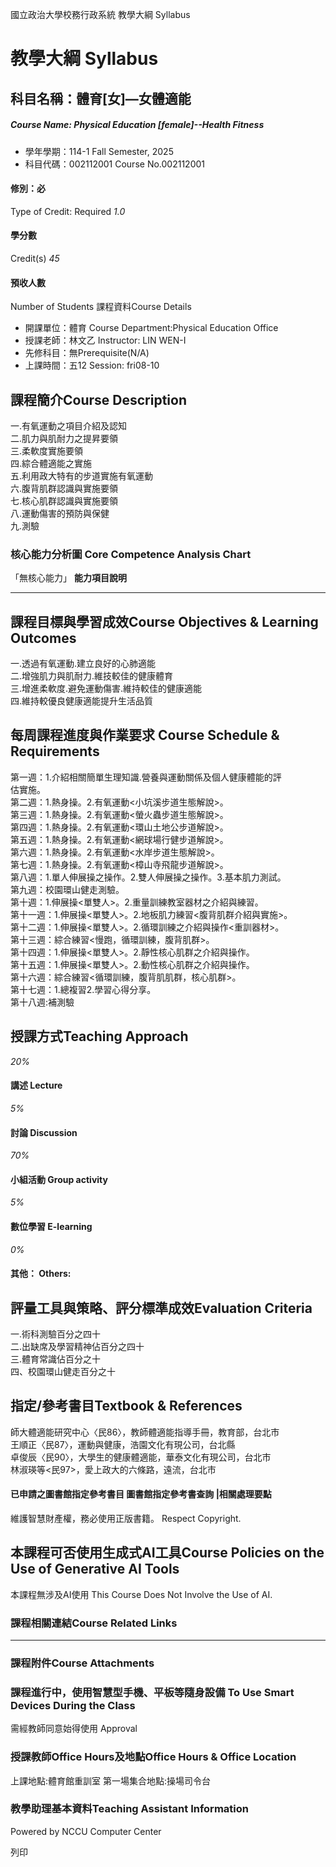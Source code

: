 國立政治大學校務行政系統 教學大綱 Syllabus
# 教學大綱 Syllabus
##  科目名稱：體育[女]—女體適能
#####  Course Name: Physical Education [female]--Health Fitness
  * 學年學期：114-1 Fall Semester, 2025 
  * 科目代碼：002112001 Course No.002112001


#### 修別：必
Type of Credit: Required 
_1.0_
#### 學分數
Credit(s)
_45_
#### 預收人數
Number of Students
課程資料Course Details
  * 開課單位：體育 Course Department:Physical Education Office 
  * 授課老師：林文乙 Instructor: LIN WEN-I 
  * 先修科目：無Prerequisite(N/A)
  * 上課時間：五12 Session: fri08-10


##  課程簡介Course Description
一.有氧運動之項目介紹及認知  
二.肌力與肌耐力之提昇要領  
三.柔軟度實施要領  
四.綜合體適能之實施  
五.利用政大特有的步道實施有氧運動  
六.腹背肌群認識與實施要領  
七.核心肌群認識與實施要領  
八.運動傷害的預防與保健  
九.測驗
###  核心能力分析圖 Core Competence Analysis Chart
「無核心能力」 
**能力項目說明**
* * *
##  課程目標與學習成效Course Objectives & Learning Outcomes 
一.透過有氧運動.建立良好的心肺適能  
二.增強肌力與肌耐力.維技較佳的健康體育  
三.增進柔軟度.避免運動傷害.維持較佳的健康適能  
四.維持較優良健康適能提升生活品質
##  每周課程進度與作業要求 Course Schedule & Requirements
第一週：1.介紹相關簡單生理知識.營養與運動關係及個人健康體能的評   
估實施。   
第二週：1.熱身操。2.有氧運動<小坑溪步道生態解說>。   
第三週：1.熱身操。2.有氧運動<螢火蟲步道生態解說>。   
第四週：1.熱身操。2.有氧運動<環山土地公步道解說>。   
第五週：1.熱身操。2.有氧運動<網球場行健步道解說>。   
第六週：1.熱身操。2.有氧運動<水岸步道生態解說>。   
第七週：1.熱身操。2.有氧運動<樟山寺飛龍步道解說>。   
第八週：1.單人伸展操之操作。2.雙人伸展操之操作。3.基本肌力測試。   
第九週：校園環山健走測驗。   
第十週：1.伸展操<單雙人>。2.重量訓練教室器材之介紹與練習。   
第十一週：1.伸展操<單雙人>。2.地板肌力練習<腹背肌群介紹與實施>。   
第十二週：1.伸展操<單雙人>。2.循環訓練之介紹與操作<重訓器材>。   
第十三週：綜合練習<慢跑，循環訓練，腹背肌群>。   
第十四週：1.伸展操<單雙人>。2.靜性核心肌群之介紹與操作。   
第十五週：1.伸展操<單雙人>。2.動性核心肌群之介紹與操作。   
第十六週：綜合練習<循環訓練，腹背肌肌群，核心肌群>。   
第十七週：1.總複習2.學習心得分享。   
第十八週:補測驗
##  授課方式Teaching Approach
_20%_
####  講述 Lecture
_5%_
####  討論 Discussion
_70%_
####  小組活動 Group activity
_5%_
####  數位學習 E-learning
_0%_
####  其他： Others:
##  評量工具與策略、評分標準成效Evaluation Criteria
一.術科測驗百分之四十  
二.出缺席及學習精神佔百分之四十  
三.體育常識佔百分之十  
四、校園環山健走百分之十
##  指定/參考書目Textbook & References
師大體適能研究中心〈民86〉，教師體適能指導手冊，教育部，台北市  
王順正〈民87〉，運動與健康，浩園文化有現公司，台北縣  
卓俊辰〈民90〉，大學生的健康體適能，華泰文化有現公司，台北市  
林淑瑛等<民97>，愛上政大的六條路，遠流，台北市
####  已申請之圖書館指定參考書目  圖書館指定參考書查詢 |相關處理要點
維護智慧財產權，務必使用正版書籍。 Respect Copyright.
##  本課程可否使用生成式AI工具Course Policies on the Use of Generative AI Tools
本課程無涉及AI使用 This Course Does Not Involve the Use of AI.
###  課程相關連結Course Related Links
* * *
###  課程附件Course Attachments
###  課程進行中，使用智慧型手機、平板等隨身設備 To Use Smart Devices During the Class
需經教師同意始得使用  Approval
###  授課教師Office Hours及地點Office Hours & Office Location
上課地點:體育館重訓室
第一場集合地點:操場司令台
###  教學助理基本資料Teaching Assistant Information
Powered by NCCU Computer Center
  
列印
